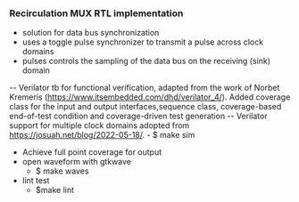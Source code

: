 ### Recirculation MUX RTL implementation

- solution for data bus synchronization
- uses a toggle pulse synchronizer to transmit a pulse across clock domains
- pulses controls the sampling of the data bus on the receiving (sink) domain

-- Verilator tb for functional verification, adapted from the work of Norbet Kremeris (https://www.itsembedded.com/dhd/verilator_4/). Added coverage class for the input and output interfaces,sequence class, coverage-based end-of-test condition and coverage-driven test generation
-- Verilator support for multiple clock domains adopted from https://josuah.net/blog/2022-05-18/.
    - $ make sim
- Achieve full point coverage for output
- open waveform with gtkwave
    - $ make waves
- lint test
    - $make lint
